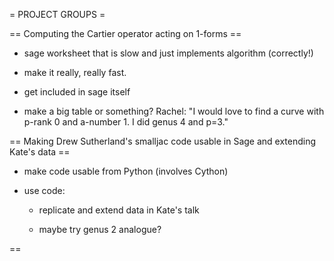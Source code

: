 = PROJECT GROUPS =

== Computing the Cartier operator acting on 1-forms ==

  * sage worksheet that is slow and just implements algorithm (correctly!)

  * make it really, really fast. 

  * get included in sage itself

  * make a big table or something?   Rachel: "I would love to find a curve with p-rank 0 and a-number 1.   I did genus 4 and p=3."


== Making Drew Sutherland's smalljac code usable in Sage and extending Kate's data ==


  * make code usable from Python  (involves Cython)

  * use code:
 
     - replicate and extend data in Kate's talk
 
     - maybe try genus 2 analogue?

   


== 
